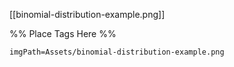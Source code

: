 <span class='gallery-span-info'> [[binomial-distribution-example.png]] </span>

%% Place Tags Here %%
```gallery-info
imgPath=Assets/binomial-distribution-example.png
```
